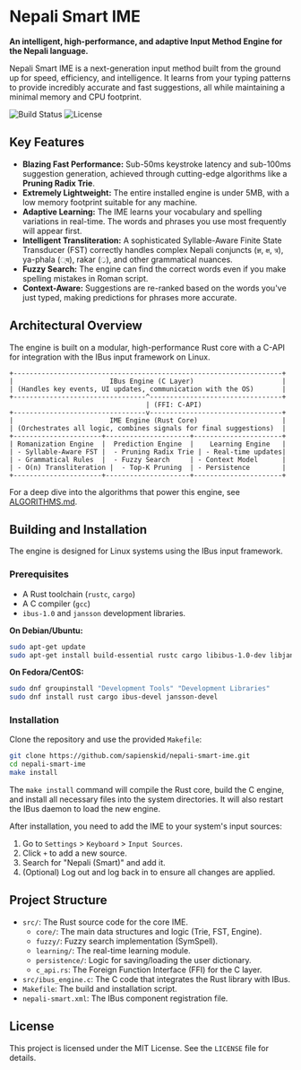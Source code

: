 # Nepali Smart IME

**An intelligent, high-performance, and adaptive Input Method Engine for the Nepali language.**

Nepali Smart IME is a next-generation input method built from the ground up for speed, efficiency, and intelligence. It learns from your typing patterns to provide incredibly accurate and fast suggestions, all while maintaining a minimal memory and CPU footprint.

![Build Status](https://img.shields.io/badge/build-passing-brightgreen)
![License](https://img.shields.io/badge/license-MIT-blue)

## Key Features

- **Blazing Fast Performance:** Sub-50ms keystroke latency and sub-100ms suggestion generation, achieved through cutting-edge algorithms like a **Pruning Radix Trie**.
- **Extremely Lightweight:** The entire installed engine is under 5MB, with a low memory footprint suitable for any machine.
- **Adaptive Learning:** The IME learns your vocabulary and spelling variations in real-time. The words and phrases you use most frequently will appear first.
- **Intelligent Transliteration:** A sophisticated Syllable-Aware Finite State Transducer (FST) correctly handles complex Nepali conjuncts (`ज्ञ`, `क्ष`, `त्र`), ya-phala (`्य`), rakar (`्र`), and other grammatical nuances.
- **Fuzzy Search:** The engine can find the correct words even if you make spelling mistakes in Roman script.
- **Context-Aware:** Suggestions are re-ranked based on the words you've just typed, making predictions for phrases more accurate.

## Architectural Overview

The engine is built on a modular, high-performance Rust core with a C-API for integration with the IBus input framework on Linux.

```
+-------------------------------------------------------------------+
|                        IBus Engine (C Layer)                      |
| (Handles key events, UI updates, communication with the OS)       |
+---------------------------------^---------------------------------+
                                  | (FFI: C-API)
+---------------------------------v---------------------------------+
|                        IME Engine (Rust Core)                     |
| (Orchestrates all logic, combines signals for final suggestions)  |
+----------------------+---------------------+----------------------+
| Romanization Engine  |  Prediction Engine  |    Learning Engine   |
| - Syllable-Aware FST |  - Pruning Radix Trie | - Real-time updates|
| - Grammatical Rules  |  - Fuzzy Search     | - Context Model      |
| - O(n) Transliteration |  - Top-K Pruning  | - Persistence        |
+----------------------+---------------------+----------------------+
```

For a deep dive into the algorithms that power this engine, see [ALGORITHMS.md](ALGORITHMS.md).

## Building and Installation

The engine is designed for Linux systems using the IBus input framework.

### Prerequisites

- A Rust toolchain (`rustc`, `cargo`)
- A C compiler (`gcc`)
- `ibus-1.0` and `jansson` development libraries.

**On Debian/Ubuntu:**
```bash
sudo apt-get update
sudo apt-get install build-essential rustc cargo libibus-1.0-dev libjansson-dev
```

**On Fedora/CentOS:**
```bash
sudo dnf groupinstall "Development Tools" "Development Libraries"
sudo dnf install rust cargo ibus-devel jansson-devel
```

### Installation

Clone the repository and use the provided `Makefile`:

```bash
git clone https://github.com/sapienskid/nepali-smart-ime.git
cd nepali-smart-ime
make install
```

The `make install` command will compile the Rust core, build the C engine, and install all necessary files into the system directories. It will also restart the IBus daemon to load the new engine.

After installation, you need to add the IME to your system's input sources:
1. Go to `Settings` > `Keyboard` > `Input Sources`.
2. Click `+` to add a new source.
3. Search for "Nepali (Smart)" and add it.
4. (Optional) Log out and log back in to ensure all changes are applied.

## Project Structure

- `src/`: The Rust source code for the core IME.
  - `core/`: The main data structures and logic (Trie, FST, Engine).
  - `fuzzy/`: Fuzzy search implementation (SymSpell).
  - `learning/`: The real-time learning module.
  - `persistence/`: Logic for saving/loading the user dictionary.
  - `c_api.rs`: The Foreign Function Interface (FFI) for the C layer.
- `src/ibus_engine.c`: The C code that integrates the Rust library with IBus.
- `Makefile`: The build and installation script.
- `nepali-smart.xml`: The IBus component registration file.

## License

This project is licensed under the MIT License. See the `LICENSE` file for details.